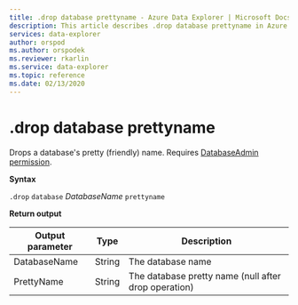 ```yaml
---
title: .drop database prettyname - Azure Data Explorer | Microsoft Docs
description: This article describes .drop database prettyname in Azure Data Explorer.
services: data-explorer
author: orspod
ms.author: orspodek
ms.reviewer: rkarlin
ms.service: data-explorer
ms.topic: reference
ms.date: 02/13/2020
---
```

# .drop database prettyname

Drops a database's pretty (friendly) name.
Requires [DatabaseAdmin permission](../management/access-control/role-based-authorization.md).

**Syntax**

`.drop` `database` *DatabaseName* `prettyname`

**Return output**
 
|Output parameter |Type |Description 
|---|---|---
|DatabaseName |String |The database name
|PrettyName |String |The database pretty name (null after drop operation)